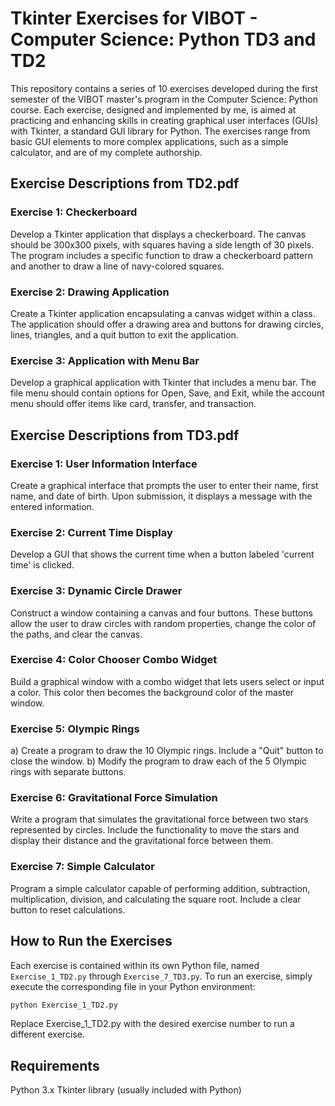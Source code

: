 # Tkinter Exercises for VIBOT - Computer Science: Python TD3 and TD2

This repository contains a series of 10 exercises developed during the first semester of the VIBOT master's program in the Computer Science: Python course. Each exercise, designed and implemented by me, is aimed at practicing and enhancing skills in creating graphical user interfaces (GUIs) with Tkinter, a standard GUI library for Python. The exercises range from basic GUI elements to more complex applications, such as a simple calculator, and are of my complete authorship.

## Exercise Descriptions from TD2.pdf

### Exercise 1: Checkerboard
Develop a Tkinter application that displays a checkerboard. The canvas should be 300x300 pixels, with squares having a side length of 30 pixels. The program includes a specific function to draw a checkerboard pattern and another to draw a line of navy-colored squares.

### Exercise 2: Drawing Application
Create a Tkinter application encapsulating a canvas widget within a class. The application should offer a drawing area and buttons for drawing circles, lines, triangles, and a quit button to exit the application.

### Exercise 3: Application with Menu Bar
Develop a graphical application with Tkinter that includes a menu bar. The file menu should contain options for Open, Save, and Exit, while the account menu should offer items like card, transfer, and transaction.

## Exercise Descriptions from TD3.pdf

### Exercise 1: User Information Interface
Create a graphical interface that prompts the user to enter their name, first name, and date of birth. Upon submission, it displays a message with the entered information.

### Exercise 2: Current Time Display
Develop a GUI that shows the current time when a button labeled 'current time' is clicked.

### Exercise 3: Dynamic Circle Drawer
Construct a window containing a canvas and four buttons. These buttons allow the user to draw circles with random properties, change the color of the paths, and clear the canvas.

### Exercise 4: Color Chooser Combo Widget
Build a graphical window with a combo widget that lets users select or input a color. This color then becomes the background color of the master window.

### Exercise 5: Olympic Rings
a) Create a program to draw the 10 Olympic rings. Include a "Quit" button to close the window.
b) Modify the program to draw each of the 5 Olympic rings with separate buttons.

### Exercise 6: Gravitational Force Simulation
Write a program that simulates the gravitational force between two stars represented by circles. Include the functionality to move the stars and display their distance and the gravitational force between them.

### Exercise 7: Simple Calculator
Program a simple calculator capable of performing addition, subtraction, multiplication, division, and calculating the square root. Include a clear button to reset calculations.

## How to Run the Exercises

Each exercise is contained within its own Python file, named `Exercise_1_TD2.py` through `Exercise_7_TD3.py`. To run an exercise, simply execute the corresponding file in your Python environment:

```bash
python Exercise_1_TD2.py
```
Replace Exercise_1_TD2.py with the desired exercise number to run a different exercise.

## Requirements
  Python 3.x
  Tkinter library (usually included with Python)
